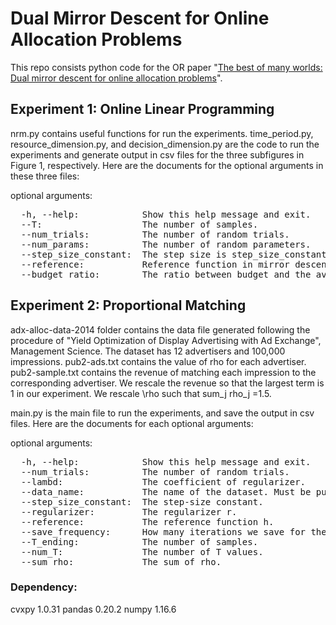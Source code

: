 # Dual Mirror Descent for Online Allocation Problems
This repo consists python code for the OR paper "[The best of many worlds: Dual mirror descent for online allocation problems](https://pubsonline.informs.org/doi/abs/10.1287/opre.2021.2242?journalCode=opre)".

## Experiment 1: Online Linear Programming

nrm.py contains useful functions for run the experiments. time_period.py, resource_dimension.py, and decision_dimension.py are the code to run the experiments and generate output in csv files for the three subfigures in Figure 1, respectively. Here are the documents for the optional arguments in these three files:

optional arguments:
<pre>
  -h, --help:            Show this help message and exit.
  --T:                   The number of samples.
  --num_trials:	         The number of random trials.
  --num_params:	         The number of random parameters.
  --step_size_constant:  The step size is step_size_constant/sqrt{T}.
  --reference:	         Reference function in mirror descent
  --budget_ratio:        The ratio between budget and the average consumption.
</pre>

## Experiment 2: Proportional Matching

adx-alloc-data-2014 folder contains the data file generated following the procedure of "Yield Optimization of Display Advertising with Ad Exchange", Management Science. The dataset has 12 advertisers and 100,000 impressions. pub2-ads.txt contains the value of rho for each advertiser. pub2-sample.txt contains the revenue of matching each impression to the corresponding advertiser. We rescale the revenue so that the largest term is 1 in our experiment. We rescale \rho such that sum_j rho_j =1.5.

main.py is the main file to run the experiments, and save the output in csv files. Here are the documents for each optional arguments:

optional arguments:
<pre>
  -h, --help:            Show this help message and exit.
  --num_trials:          The number of random trials.
  --lambd:               The coefficient of regularizer.
  --data_name:           The name of the dataset. Must be pub1-pub7.
  --step_size_constant:  The step-size constant.
  --regularizer:         The regularizer r.
  --reference:           The reference function h.
  --save_frequency:      How many iterations we save for the output.
  --T_ending:            The number of samples.
  --num_T:               The number of T values.
  --sum_rho:             The sum of rho.
</pre>

### Dependency:
cvxpy                              1.0.31
pandas                             0.20.2
numpy                              1.16.6
